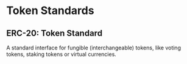 # Token Standards

## ERC-20: Token Standard
A standard interface for fungible (interchangeable) tokens, like voting tokens, staking tokens or virtual currencies.
